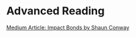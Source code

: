 # Advanced Reading

[Medium Article: Impact Bonds by Shaun Conway](https://medium.com/ixo-blog/smart-impact-bonds-420324ac720f)
